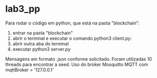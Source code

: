 # lab3_pp
Para rodar o código em python, que está na pasta "blockchain":
<ol>
  <li>entrar na pasta "blockchain"</li>
  <li>abrir o terminal e executar o comando python3 client.py:</li>
  <li>abrir outra aba do terminal</li>
  <li>executar python3 server.py </li>
</ol>

Mensagens em formato .json conforme solicitado.
Foram utilizadas 10 threads para encontrar a seed.
Uso do broker Mosquitto MQTT com mqttBroker = '127.0.0.1'
